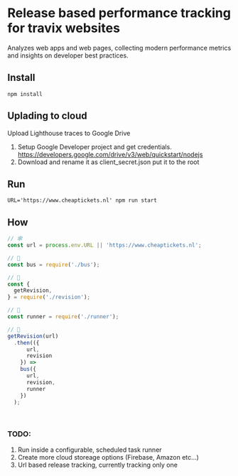 # Release based performance tracking for travix websites
Analyzes web apps and web pages, collecting modern performance metrics and insights on developer best practices.

## Install
`npm install`

## Uplading to cloud
Upload Lighthouse traces to Google Drive

1. Setup Google Developer project and get credentials. https://developers.google.com/drive/v3/web/quickstart/nodejs
2. Download and rename it as client_secret.json put it to the root

## Run
`URL='https://www.cheaptickets.nl' npm run start`

## How
```javascript
// 🕸
const url = process.env.URL || 'https://www.cheaptickets.nl';

// 🚌
const bus = require('./bus');

// 🔢
const {
  getRevision,
} = require('./revision');

// 🏃
const runner = require('./runner');

// 🚀
getRevision(url)
  .then(({
      url,
      revision
    }) =>
    bus({
      url,
      revision,
      runner
    })
  );
```
  
### TODO:
1. Run inside a configurable, scheduled task runner
2. Create more cloud storeage options (Firebase, Amazon etc...)
3. Url based release tracking, currently tracking only one
